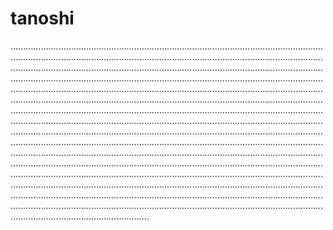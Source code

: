 # tanoshi

.......................................................................................................................................................................................................................................................................................................................................................................................................................................................................................................................................................................................................................................................................................................................................................................................................................................................................................................................................................................................................................................................................................................................................................................................................................................................................................................................................................................................................................................................................................................................................................................................................................................................................................................................................................................................................................................................................................................................................................................................................................................................................................................................